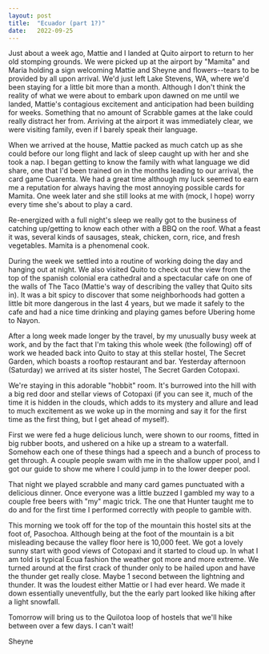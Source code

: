 ```yaml
---
layout: post
title:  "Ecuador (part 1?)"
date:   2022-09-25
---
```


Just about a week ago, Mattie and I landed at Quito airport to return to her old
stomping grounds. We were picked up at the airport by "Mamita" and Maria holding
a sign welcoming Mattie and Sheyne and flowers--tears to be provided by all upon
arrival. We'd just left Lake Stevens, WA, where we'd been staying for a little
bit more than a month. Although I don't think the reality of what we were about
to embark upon dawned on me until we landed, Mattie's contagious excitement and
anticipation had been building for weeks. Something that no amount of Scrabble
games at the lake could really distract her from. Arriving at the airport it was
immediately clear, we were visiting family, even if I barely speak their
language.

When we arrived at the house, Mattie packed as much catch up as she could before
our long flight and lack of sleep caught up with her and she took a nap. I began
getting to know the family with what language we did share, one that I'd been
trained on in the months leading to our arrival, the card game Cuarenta. We had
a great time although my luck seemed to earn me a reputation for always having
the most annoying possible cards for Mamita. One week later and she still looks
at me with (mock, I hope) worry every time she's about to play a card.

Re-energized with a full night's sleep we really got to the business of catching
up/getting to know each other with a BBQ on the roof. What a feast it was,
several kinds of sausages, steak, chicken, corn, rice, and fresh vegetables.
Mamita is a phenomenal cook.

During the week we settled into a routine of working doing the day and hanging
out at night. We also visited Quito to check out the view from the top of the
spanish colonial era cathedral and a spectacular cafe on one of the walls of The
Taco (Mattie's way of describing the valley that Quito sits in). It was a bit
spicy to discover that some neighborhoods had gotten a little bit more dangerous
in the last 4 years, but we made it safely to the cafe and had a nice time
drinking and playing games before Ubering home to Nayon.

After a long week made longer by the travel, by my unusually busy week at work,
and by the fact that I'm taking this whole week (the following) off of work we
headed back into Quito to stay at this stellar hostel, The Secret Garden, which
boasts a rooftop restaurant and bar. Yesterday afternoon (Saturday) we arrived
at its sister hostel, The Secret Garden Cotopaxi.

We're staying in this adorable "hobbit" room. It's burrowed into the hill with a
big red door and stellar views of Cotopaxi (if you can see it, much of the time
it is hidden in the clouds, which adds to its mystery and allure and lead to
much excitement as we woke up in the morning and say it for the first time as
the first thing, but I get ahead of myself).

First we were fed a huge delicious lunch, were shown to our rooms, fitted in big
rubber boots, and ushered on a hike up a stream to a waterfall. Somehow each one
of these things had a speech and a bunch of process to get through. A couple
people swam with me in the shallow upper pool, and I got our guide to show me
where I could jump in to the lower deeper pool.

That night we played scrabble and many card games punctuated with a delicious
dinner. Once everyone was a little buzzed I gambled my way to a couple free
beers with "my" magic trick. The one that Hunter taught me to do and for the
first time I performed correctly with people to gamble with.

This morning we took off for the top of the mountain this hostel sits at the
foot of, Pasochoa. Although being at the foot of the mountain is a bit
misleading because the valley floor here is 10,000 feet. We got a lovely sunny
start with good views of Cotopaxi and it started to cloud up. In what I am told
is typical Ecua fashion the weather got more and more extreme. We turned around
at the first crack of thunder only to be hailed upon and have the thunder get
really close. Maybe 1 second between the lightning and thunder. It was the
loudest either Mattie or I had ever heard. We made it down essentially
uneventfully, but the the early part looked like hiking after a light snowfall.

Tomorrow will bring us to the Quilotoa loop of hostels that we'll hike between
over a few days. I can't wait!

Sheyne